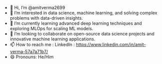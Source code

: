 - 👋 Hi, I’m @amitverma2699
- 👀 I’m interested in data science, machine learning, and solving complex problems with data-driven insights.
- 🌱 I’m currently learning advanced deep learning techniques and exploring MLOps for scaling ML models.
- 💞️ I’m looking to collaborate on open-source data science projects and innovative machine learning applications. 
- 📫 How to reach me : LinkedIn : https://www.linkedin.com/in/amit-verma-57a7a71b7/
- 😄 Pronouns: He/Him
  

<!---
amitverma2699/amitverma2699 is a ✨ special ✨ repository because its `README.md` (this file) appears on your GitHub profile.
You can click the Preview link to take a look at your changes.
--->
